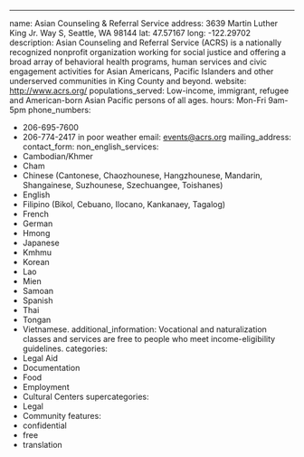 ---
name: Asian Counseling & Referral Service
address: 3639 Martin Luther King Jr. Way S, Seattle, WA 98144
lat: 47.57167
long: -122.29702
description: Asian Counseling and Referral Service (ACRS) is a nationally recognized nonprofit organization working for social justice and offering a broad array of behavioral health programs, human services and civic engagement activities for Asian Americans, Pacific Islanders and other underserved communities in King County and beyond.
website: <http://www.acrs.org/>
populations_served: Low-income, immigrant, refugee and American-born Asian Pacific persons of all ages. 
hours: Mon-Fri 9am-5pm
phone_numbers:
  - 206-695-7600 
  - 206-774-2417 in poor weather
email: events@acrs.org
mailing_address:
contact_form:
non_english_services: 
  - Cambodian/Khmer 
  - Cham 
  - Chinese (Cantonese, Chaozhounese, Hangzhounese, Mandarin, Shangainese, Suzhounese, Szechuangee, Toishanes) 
  - English 
  - Filipino (Bikol, Cebuano, Ilocano, Kankanaey, Tagalog) 
  - French 
  - German 
  - Hmong 
  - Japanese 
  - Kmhmu 
  - Korean 
  - Lao 
  - Mien 
  - Samoan 
  - Spanish 
  - Thai 
  - Tongan 
  - Vietnamese.
additional_information: Vocational and naturalization classes and services are free to people who meet income-eligibility guidelines.
categories:
  - Legal Aid
  - Documentation
  - Food
  - Employment
  - Cultural Centers
supercategories:
  - Legal
  - Community
features:
  - confidential
  - free
  - translation
